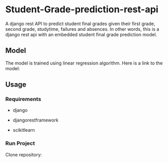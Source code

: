 # Student-Grade-prediction-rest-api

A django rest API to predict student final grades given their first grade, second grade, studytime, failures and absences. In other words, this is a django rest api with an embedded student final grade prediction model.

## Model

The model is trained using linear regression algorithm. Here is a link to the model: 


## Usage

### Requirements

- django

- djangorestframework

- scikitlearn


### Run Project

Clone repository: 





